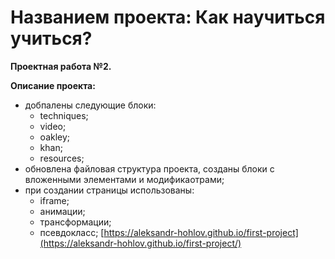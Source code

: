 # Названием проекта: Как научиться учиться?
**Проектная работа №2.**

**Описание проекта:**

  * добпалены следующие блоки:
    - techniques;
    - video;
    - oakley;
    - khan;
    - resources;
  * обновлена файловая структура проекта, созданы блоки с вложенными
    элементами и модификаотрами;
  * при создании страницы использованы:
    - iframe;
    - анимации;
    - трансформации;
    - псевдокласс;
[https://aleksandr-hohlov.github.io/first-project](https://aleksandr-hohlov.github.io/first-project/)
